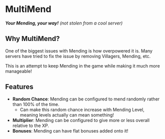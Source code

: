 # MultiMend

***Your Mending, your way!*** *(not stolen from a cool server)*

## Why MultiMend?

One of the biggest issues with Mending is how overpowered it is.
Many servers have tried to fix the issue by removing Villagers, Mending, etc.

This is an attempt to keep Mending in the game while making it much more manageable!

## Features

- **Random Chance**: Mending can be configured to mend randomly rather than 100% of the time.
    - Can make this random chance increase with Mending Level, meaning levels actually can mean something!
- **Multiplier**: Mending can be configured to give more or less overall relative to the XP.
- **Bonuses**: Mending can have flat bonuses added onto it!
